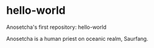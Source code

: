 # hello-world
Anosetcha's first repository: hello-world

Anosetcha is a human priest on oceanic realm, Saurfang.
